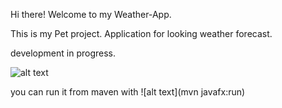 Hi there! 
Welcome to my Weather-App.

This is my Pet project. Application for looking weather forecast.


development in progress.


![alt text](https://i.imgur.com/GNcEERd.png)

you can run it from maven with ![alt text](mvn javafx:run)


